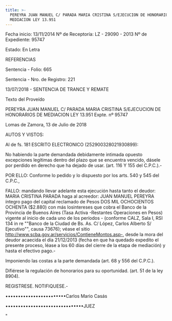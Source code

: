 ```yaml
---
title: >-
  PEREYRA JUAN MANUEL C/ PARADA MARIA CRISTINA S/EJECUCION DE HONORARIOS DE
  MEDIACION LEY 13.951
---
```

Fecha inicio:  13/11/2014	Nº de Receptoría:  LZ - 29090 - 2013	Nº de Expediente:  95747

Estado:  En Letra	  	  

REFERENCIAS

Sentencia - Folio:  665

Sentencia - Nro. de Registro:   221

13/07/2018 - SENTENCIA DE TRANCE Y REMATE

Texto del Proveído

PEREYRA JUAN MANUEL C/ PARADA MARIA CRISTINA S/EJECUCION DE HONORARIOS DE MEDIACION LEY 13.951 Expte. nº 95747

Lomas de Zamora, 13 de Julio de 2018

AUTOS Y VISTOS:

Al de fs. 181 ESCRITO ELECTRONICO (252900328021930899):

No habiendo la parte demandada debidamente intimada opuesto excepciones legítimas dentro del plazo que se encuentra vencido, dásele por perdido en derecho que ha dejado de usar. (art. 116 Y 155 del C.P.C.).-

POR ELLO: Conforme lo pedido y lo dispuesto por los arts. 540 y 545 del C.P.C.,

FALLO: mandando llevar adelante esta ejecución hasta tanto el deudor: MARIA CRISTINA PARADA haga al acreedor: JUAN MANUEL PEREYRA íntegro pago del capital reclamado de Pesos DOS MIL OCHOCIENTOS OCHENTA ($2.880) con más losintereses que cobra el Banco de la Provincia de Buenos Aires (Tasa Activa -Restantes Operaciones en Pesos) vigente al inicio de cada uno de los períodos - (conforme CALZ, Sala I, RSI 134 in re ""Banco de la Ciudad de Bs. As. C/ López, Carlos Alberto S/ Ejecutivo"", causa 73676); véase el sitio http://www.scba.gov.ar/servicios/ContieneMontos.asp-, desde la mora del deudor acaecida el día 21/12/2013 (fecha en que ha quedado expedito el presente proceso, léase a los 60 días del cierre de la etapa de mediación) y hasta el efectivo pago.-

Imponiendo las costas a la parte demandada (art. 68 y 556 del C.P.C.).

Difiérese la regulación de honorarios para su oportunidad. (art. 51 de la ley 8904).

REGISTRESE. NOTIFIQUESE.-

 

••••••••••••••••••••••••Carlos Mario Casás

•••••••••••••••••••••••••••••••JUEZ

 







"

